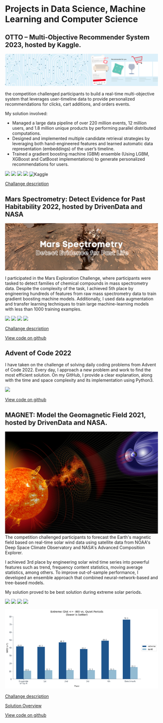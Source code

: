 # Projects in Data Science, Machine Learning and Computer Science
## OTTO – Multi-Objective Recommender System 2023, hosted by  Kaggle.

<img src="images/kaggle-otto-sysrec.png?raw=true"/>

the competition challenged participants to build a real-time multi-objective system that leverages user-timeline data to provide personalized recommendations for clicks, cart additions, and orders events.

My solution involved:
- Managed a large data pipeline of over 220 million events, 12 million users, and 1.8 million unique products by performing parallel distributed computations.
- Designed and implemented multiple candidate retrieval strategies by leveraging both hand-engineered features and learned automatic data representation (embeddings) of the user’s timeline.
- Trained a gradient boosting machine (GBM) ensemble (Using LGBM, XGBoost and CatBoost implementations) to generate personalized recommendations for users.


[![](https://img.shields.io/badge/Python-white?logo=Python)](#) [![](https://img.shields.io/badge/Jupyter-white?logo=Jupyter)](#) [![](https://img.shields.io/badge/PyTorch-white?logo=pytorch)](#) [![](https://img.shields.io/badge/sklearn-white?logo=scikit-learn)](#) ![Kaggle](https://img.shields.io/badge/Kaggle-035a7d?style=for-the-badge&logo=kaggle&logoColor=white)

[Challange description](https://www.kaggle.com/competitions/otto-recommender-system/overview)


## Mars Spectrometry: Detect Evidence for Past Habitability 2022, hosted by DrivenData and NASA
<img src="images/mars_spec.png?raw=true"/>

I participated in the Mars Exploration Challenge, where participants were tasked to detect families of chemical compounds in mass spectrometry data. Despite the complexity of the task, I achieved 5th place by engineering hundreds of features from raw mass spectrometry data to train gradient boosting machine models. Additionally, I used data augmentation and transfer learning techniques to train large machine-learning models with less than 1000 training examples.


[![](https://img.shields.io/badge/Python-white?logo=Python)](#) [![](https://img.shields.io/badge/Jupyter-white?logo=Jupyter)](#) [![](https://img.shields.io/badge/PyTorch-white?logo=pytorch)](#) [![](https://img.shields.io/badge/sklearn-white?logo=scikit-learn)](#)

[Challange description](https://www.nasa.gov/mars-spectrometry-challenge)

[View code on github](https://github.com/camaron-ai/mars_spectrometry)


## Advent of Code 2022
I have taken on the challenge of solving daily coding problems from Advent of Code 2022.
Every day, I approach a new problem and work to find the most efficient solution. On my GitHub, I provide a clear explanation, along with the time and space complexity and its implementation using Python3.

[![](https://img.shields.io/badge/Python-white?logo=Python)](#)

[View code on github](https://github.com/camaron-ai/adventofcode-2022)


## MAGNET: Model the Geomagnetic Field 2021, hosted by DrivenData and NASA.
<img src="images/noaa-cover-img.png?raw=true"/>
The competition challenged participants to forecast the Earth's magnetic field based on real-time solar wind data using satellite data from NOAA's Deep Space Climate Observatory and NASA's Advanced Composition Explorer.

I achieved 3rd place by engineering solar wind time series into powerful features such as trend, frequency content statistics, moving average statistics, among others. To improve out-of-sample performance, I developed an ensemble approach that combined neural-network-based and tree-based models.

My solution proved to be best solution during extreme solar periods.

[![](https://img.shields.io/badge/Python-white?logo=Python)](#) [![](https://img.shields.io/badge/Jupyter-white?logo=Jupyter)](#) [![](https://img.shields.io/badge/PyTorch-white?logo=pytorch)](#) [![](https://img.shields.io/badge/sklearn-white?logo=scikit-learn)](#)

<img src="images/performance-plot-magnet-extreme.png?raw=true"/>

[Challange description](https://www.drivendata.org/competitions/73/noaa-magnetic-forecasting/)

[Solution Overview](https://drivendata.co/blog/magnet-geomagnetic-field-winners/)

[View code on github](https://github.com/camaron-ai/magnet_competition)

